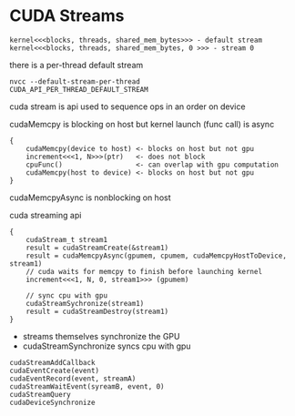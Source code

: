 
# CUDA Streams

```
kernel<<<blocks, threads, shared_mem_bytes>>> - default stream
kernel<<<blocks, threads, shared_mem_bytes, 0 >>> - stream 0
```

there is a per-thread default stream

```
nvcc --default-stream-per-thread
CUDA_API_PER_THREAD_DEFAULT_STREAM
```

cuda stream is api used to sequence ops in an order on device

cudaMemcpy is blocking on host but kernel launch (func call) is async
```
{
    cudaMemcpy(device to host) <- blocks on host but not gpu
    increment<<<1, N>>>(ptr)   <- does not block
    cpuFunc()                  <- can overlap with gpu computation
    cudaMemcpy(host to device) <- blocks on host but not gpu
}
```

cudaMemcpyAsync is nonblocking on host

cuda streaming api
```
{
    cudaStream_t stream1 
    result = cudaStreamCreate(&stream1)
    result = cudaMemcpyAsync(gpumem, cpumem, cudaMemcpyHostToDevice, stream1)
    // cuda waits for memcpy to finish before launching kernel
    increment<<<1, N, 0, stream1>>> (gpumem)

    // sync cpu with gpu
    cudaStreamSychronize(stream1)
    result = cudaStreamDestroy(stream1)
}
```

* streams themselves synchronize the GPU
* cudaStreamSynchronize syncs cpu with gpu

```
cudaStreamAddCallback
cudaEventCreate(event)
cudaEventRecord(event, streamA)
cudaStreamWaitEvent(syreamB, event, 0)
cudaStreamQuery
cudaDeviceSynchronize
```

